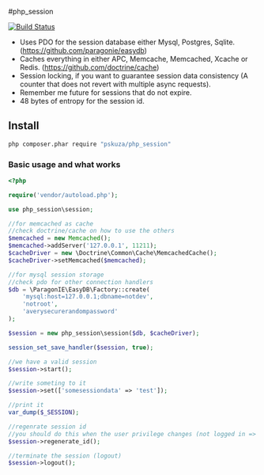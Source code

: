 #php_session

[![Build Status](https://travis-ci.org/pskuza/php_session.svg?branch=master)](https://travis-ci.org/pskuza/php_session)

* Uses PDO for the session database either Mysql, Postgres, Sqlite. (https://github.com/paragonie/easydb) 
* Caches everything in either APC, Memcache, Memcached, Xcache or Redis. (https://github.com/doctrine/cache)
* Session locking, if you want to guarantee session data consistency (A counter that does not revert with multiple async requests). 
* Remember me future for sessions that do not expire. 
* 48 bytes of entropy for the session id.


## Install

``` sh
php composer.phar require "pskuza/php_session"
```

### Basic usage and what works
``` php
<?php

require('vendor/autoload.php');

use php_session\session;

//for memcached as cache
//check doctrine/cache on how to use the others
$memcached = new Memcached();
$memcached->addServer('127.0.0.1', 11211);
$cacheDriver = new \Doctrine\Common\Cache\MemcachedCache();
$cacheDriver->setMemcached($memcached);

//for mysql session storage
//check pdo for other connection handlers
$db = \ParagonIE\EasyDB\Factory::create(
    'mysql:host=127.0.0.1;dbname=notdev',
    'notroot',
    'averysecurerandompassword'
);

$session = new php_session\session($db, $cacheDriver);

session_set_save_handler($session, true);

//we have a valid session
$session->start();

//write someting to it
$session->set(['somesessiondata' => 'test']);

//print it
var_dump($_SESSION);

//regenrate session id
//you should do this when the user privilege changes (not logged in => logged in or otherwise)
$session->regenerate_id();

//terminate the session (logout)
$session->logout();

```
